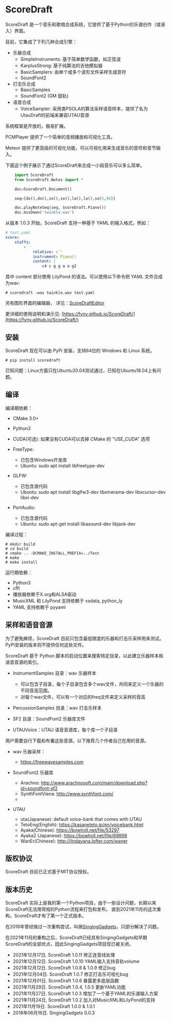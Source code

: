 # ScoreDraft

ScoreDraft 是一个音乐和歌唱合成系统，它提供了基于Python的乐谱创作（或录入）界面。

目前，它集成了下列几种合成引擎：

* 乐器合成
  - SimpleInstruments: 基于简单数学函数，如正弦波
  - KarplusStrong: 基于纯算法的吉他模拟器
  - BasicSamplers: 由单个或多个波形文件采样生成音符
  - SoundFont2
* 打击乐合成
  - BasicSamples
  - SoundFont2 (GM 鼓轨)
* 语音合成
  - VoiceSampler: 采用类PSOLA的算法采样语音样本，提供了名为UtauDraft的前端来兼容UTAU音源

系统框架是开放的，极易扩展。

PCMPlayer 提供了一个简单的音频播放和可视化工具。

Meteor 提供了更高级的可视化功能，可以可视化用来生成音乐的音符和音节输入。

下面这个例子展示了通过ScoreDraft来合成一小段音乐可以多么简单。

```Python
    import ScoreDraft
    from ScoreDraft.Notes import *

    doc=ScoreDraft.Document()

    seq=[do(),do(),so(),so(),la(),la(),so(5,96)]

    doc.playNoteSeq(seq, ScoreDraft.Piano())
    doc.mixDown('twinkle.wav')
```

从版本 1.0.3 开始，ScoreDraft 支持一种基于 YAML 的输入格式，例如：

```yaml
# test.yaml
score:
    staffs:
        -
            relative: c''
            instrument: Piano()
            content: |
                c4 c g g a a g2
```

其中 content 部分使用 LilyPond 的语法。可以使用以下命令把 YAML 文件合成为wav:

```
# scoredraft -wav twinkle.wav test.yaml
```

另有图形界面的编辑器， 详见：[ScoreDraftEditor](https://github.com/fynv/ScoreDraftEditor)

更详细的使用说明和演示见: [https://fynv.github.io/ScoreDraft/](https://fynv.github.io/ScoreDraft/)

## 安装

ScoreDraft 现在可以由 PyPi 安装，支持64位的 Windows 和 Linux 系统。

```
# pip install scoredraft
```

已知问题：Linux方面只在Ubuntu20.04测试通过，已知在Ubuntu18.04上有问题。

## 编译

编译期依赖：

* CMake 3.0+

* Python3

* CUDA(可选): 如果没有CUDA可以去掉 CMake 的 "USE_CUDA" 选项

* FreeType: 
  
  - 已包含Windows开发库
  - Ubuntu: sudo apt install libfreetype-dev

* GLFW: 
  
  - 已包含源代码
  - Ubuntu: sudo apt install libglfw3-dev libxinerama-dev libxcursor-dev libxi-dev

* PortAudio:
  
  - 已包含源代码
  - Ubuntu: sudo apt-get install libasound-dev libjack-dev

编译过程：

```
# mkdir build
# cd build
# cmake .. -DCMAKE_INSTALL_PREFIX=../Test
# make
# make install
```

运行期依赖：

* Python3 
* cffi
* 播放器依赖于X.org和ALSA驱动
* MusicXML 和 LilyPond 支持依赖于 xsdata, python_ly
* YAML 支持依赖于 pyyaml

## 采样和语音音源

为了避免麻烦，ScoreDraft 目前只包含最低限度的乐器和打击乐采样用来测试。PyPi安装的版本则不提供任何这些文件。

ScoreDraft 基于 Python 脚本的启动位置来搜索特定目录，以此建立乐器样本和语音音源的索引。

* InstrumentSamples 目录：wav 乐器样本
  
  - 可以包含子目录，每个子目录包含多个wav文件，共同来定义一个乐器的不同音高范围。
  - 对每个wav文件，可以有一个对应的freq文件来定义采样的音高

* PercussionSamples 目录：wav 打击乐样本

* SF2 目录：SoundFont2 乐器库文件

* UTAUVoice：UTAU 语音音源库，每个库一个子目录

用户需要自行下载和布署这些音源。以下推荐几个作者自己在用的音源。

* wav 乐器采样：
  
  - https://freewavesamples.com

* SoundFont2 乐器库
  
  - Arachno: http://www.arachnosoft.com/main/download.php?id=soundfont-sf2
  - SynthFontViena: http://www.synthfont.com/
  - 

* UTAU
  
  - uta(Japanese): default voice-bank that comes with UTAU
  - TetoEng(English): https://kasaneteto.jp/en/voicebank.html
  - Ayaka(Chinese): https://bowlroll.net/file/53297
  - Ayaka2 (Japanese): https://bowlroll.net/file/69898
  - WanEr(Chinese): http://lindayana.lofter.com/waner

## 版权协议

ScoreDraft 目前已正式基于MIT协议授权。

## 版本历史

ScoreDraft 实际上是我的第一个Python项目，由于一些设计问题，长期以来ScoreDraft无法用常规的Python流程来打包和发布。
直到2021年11月的这次重构，ScoreDraft才有了第一个正式版本。

在2018年曾经做过一次重构尝试，叫做[SingingGadgets](https://pypi.org/project/singinggadgets/)，只部分解决了问题。

在2021年11月的重构之后，ScoreDraft已经具有SingingGadgets和早期ScoreDraft的全部优点，因此SingingGadgets项目现已被关闭。

* 2021年12月17日. ScoreDraft 1.0.11 修正连音线处理
* 2021年12月12日. ScoreDraft 1.0.10 YAML输入支持音轨volume
* 2021年12月12日. ScoreDraft 1.0.8 & 1.0.9 修正bug
* 2021年12月04日. ScoreDraft 1.0.7 修正打击乐可视化bug
* 2021年12月01日. ScoreDraft 1.0.6 暴露更多底层函数
* 2021年11月29日. ScoreDraft 1.0.4, 1.0.5 更新YAML功能
* 2021年11月27日. ScoreDraft 1.0.3 增加了一个基于YAML的乐谱输入方案
* 2021年11月24日, ScoreDraft 1.0.2 加入对MusicXML和LilyPond的支持
* 2021年11月19日. ScoreDraft 1.0.0 & 1.0.1
* 2018年06月16日. SingingGadgets 0.0.3
